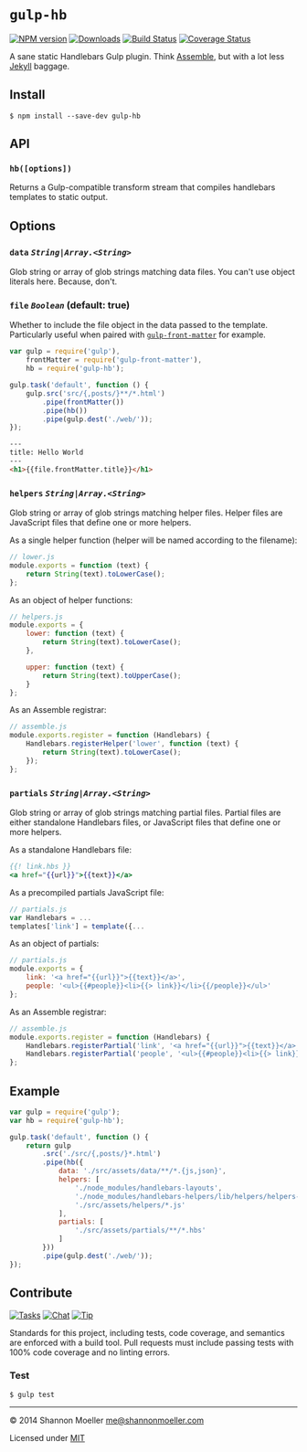 # `gulp-hb`

[![NPM version][npm-img]][npm-url] [![Downloads][downloads-img]][npm-url] [![Build Status][travis-img]][travis-url] [![Coverage Status][coveralls-img]][coveralls-url]

A sane static Handlebars Gulp plugin. Think [Assemble](http://assemble.io/), but with a lot less [Jekyll](http://jekyllrb.com/) baggage.

## Install

    $ npm install --save-dev gulp-hb

## API

### `hb([options])`

Returns a Gulp-compatible transform stream that compiles handlebars templates to static output.

## Options

### `data` _`String|Array.<String>`_

Glob string or array of glob strings matching data files. You can't use object literals here. Because, don't.

### `file` _`Boolean`_ (default: true)

Whether to include the file object in the data passed to the template. Particularly useful when paired with [`gulp-front-matter`](https://github.com/lmtm/gulp-front-matter) for example.

```js
var gulp = require('gulp'),
    frontMatter = require('gulp-front-matter'),
    hb = require('gulp-hb');

gulp.task('default', function () {
    gulp.src('src/{,posts/}**/*.html')
        .pipe(frontMatter())
        .pipe(hb())
        .pipe(gulp.dest('./web/'));
});
```

```html
---
title: Hello World
---
<h1>{{file.frontMatter.title}}</h1>
```

### `helpers` _`String|Array.<String>`_

Glob string or array of glob strings matching helper files. Helper files are JavaScript files that define one or more helpers.

As a single helper function (helper will be named according to the filename):

```js
// lower.js
module.exports = function (text) {
    return String(text).toLowerCase();
};
```

As an object of helper functions:

```js
// helpers.js
module.exports = {
    lower: function (text) {
        return String(text).toLowerCase();
    },

    upper: function (text) {
        return String(text).toUpperCase();
    }
};
```

As an Assemble registrar:

```js
// assemble.js
module.exports.register = function (Handlebars) {
    Handlebars.registerHelper('lower', function (text) {
        return String(text).toLowerCase();
    });
};
```

### `partials` _`String|Array.<String>`_

Glob string or array of glob strings matching partial files. Partial files are either standalone Handlebars files, or JavaScript files that define one or more helpers.

As a standalone Handlebars file:

```handlebars
{{! link.hbs }}
<a href="{{url}}">{{text}}</a>
```

As a precompiled partials JavaScript file:

```js
// partials.js
var Handlebars = ...
templates['link'] = template({...
```

As an object of partials:

```js
// partials.js
module.exports = {
    link: '<a href="{{url}}">{{text}}</a>',
    people: '<ul>{{#people}}<li>{{> link}}</li>{{/people}}</ul>'
};
```

As an Assemble registrar:

```js
// assemble.js
module.exports.register = function (Handlebars) {
    Handlebars.registerPartial('link', '<a href="{{url}}">{{text}}</a>');
    Handlebars.registerPartial('people', '<ul>{{#people}}<li>{{> link}}</li>{{/people}}</ul>');
};
```

## Example

```js
var gulp = require('gulp');
var hb = require('gulp-hb');

gulp.task('default', function () {
    return gulp
        .src('./src/{,posts/}*.html')
        .pipe(hb({
            data: './src/assets/data/**/*.{js,json}',
            helpers: [
                './node_modules/handlebars-layouts',
                './node_modules/handlebars-helpers/lib/helpers/helpers-{dates,math}.js'
                './src/assets/helpers/*.js'
            ],
            partials: [
                './src/assets/partials/**/*.hbs'
            ]
        }))
        .pipe(gulp.dest('./web/'));
});
```

## Contribute

[![Tasks][waffle-img]][waffle-url] [![Chat][gitter-img]][gitter-url] [![Tip][gittip-img]][gittip-url]

Standards for this project, including tests, code coverage, and semantics are enforced with a build tool. Pull requests must include passing tests with 100% code coverage and no linting errors.

### Test

    $ gulp test

----

© 2014 Shannon Moeller <me@shannonmoeller.com>

Licensed under [MIT](http://shannonmoeller.com/mit.txt)

[coveralls-img]: http://img.shields.io/coveralls/shannonmoeller/gulp-hb/master.svg?style=flat-square
[coveralls-url]: https://coveralls.io/r/shannonmoeller/gulp-hb
[downloads-img]: http://img.shields.io/npm/dm/gulp-hb.svg?style=flat-square
[gitter-img]:    http://img.shields.io/badge/chat-shannonmoeller/gulp-hb-blue.svg?style=flat-square
[gitter-url]:    https://gitter.im/togajs/toga
[gittip-img]:    http://img.shields.io/gittip/shannonmoeller.svg?style=flat-square
[gittip-url]:    https://www.gittip.com/shannonmoeller
[npm-img]:       http://img.shields.io/npm/v/gulp-hb.svg?style=flat-square
[npm-url]:       https://npmjs.org/package/gulp-hb
[travis-img]:    http://img.shields.io/travis/shannonmoeller/gulp-hb.svg?style=flat-square
[travis-url]:    https://travis-ci.org/shannonmoeller/gulp-hb
[waffle-img]:    http://img.shields.io/github/issues/shannonmoeller/gulp-hb.svg?style=flat-square
[waffle-url]:    http://waffle.io/shannonmoeller/gulp-hb
